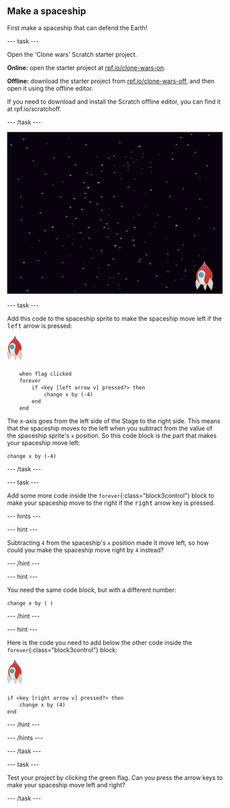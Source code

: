 ## Make a spaceship

First make a spaceship that can defend the Earth!

--- task ---

Open the 'Clone wars' Scratch starter project.

**Online:** open the starter project at [rpf.io/clone-wars-on](http://rpf.io/clone-wars-on). 

**Offline:** download the starter project from [rpf.io/clone-wars-off](http://rpf.io/clone-wars-off), and then open it using the offline editor.

If you need to download and install the Scratch offline editor, you can find it at rpf.io/scratchoff.

--- /task ---

![starter project](images/starter-project.png)

--- task ---

Add this code to the spaceship sprite to make the spaceship move left if the <kbd>left</kbd> arrow is pressed:

![rocket sprite](images/rocket-sprite.png)

```blocks3
	when flag clicked
	forever
		if <key [left arrow v] pressed?> then
			change x by (-4)
		end
	end
```

The x-axis goes from the left side of the Stage to the right side. This means that the spaceship moves to the left when you subtract from the value of the spaceship sprite's `x` position. So this code block is the part that makes your spaceship move left:

```blocks3
change x by (-4)
```

--- /task ---

--- task ---

Add some more code inside the `forever`{:class="block3control"} block to make your spaceship move to the right if the <kbd>right</kbd> arrow key is pressed.

--- hints ---

--- hint ---

Subtracting `4` from the spaceship's `x` position made it move left, so how could you make the spaceship move right by `4` instead?

--- /hint ---

--- hint ---

You need the same code block, but with a different number:

```blocks3
change x by ( )
```

--- /hint ---

--- hint ---

Here is the code you need to add below the other code inside the `forever`{:class="block3control"} block:

![rocket sprite](images/rocket-sprite.png)

```blocks3
if <key [right arrow v] pressed?> then
	change x by (4)
end
```
--- /hint ---

--- /hints ---

--- /task ---

--- task ---

Test your project by clicking the green flag. Can you press the arrow keys to make your spaceship move left and right?

--- /task ---

